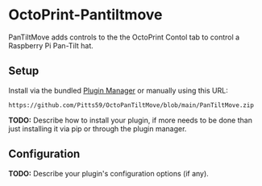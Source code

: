# OctoPrint-Pantiltmove

PanTiltMove adds controls to the the OctoPrint Contol tab to control a Raspberry Pi Pan-Tilt hat.

## Setup

Install via the bundled [Plugin Manager](https://docs.octoprint.org/en/master/bundledplugins/pluginmanager.html)
or manually using this URL:

    https://github.com/Pitts59/OctoPanTiltMove/blob/main/PanTiltMove.zip

**TODO:** Describe how to install your plugin, if more needs to be done than just installing it via pip or through
the plugin manager.

## Configuration

**TODO:** Describe your plugin's configuration options (if any).
